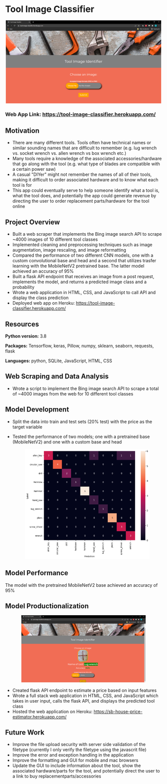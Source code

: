 # Tool Image Classifier

<p align="center">
  <img src="/tool_image_classification/readme_images/homepage1.png" width="500" >
</p>

### Web App Link: https://tool-image-classifier.herokuapp.com/

## Motivation
* There are many different tools. Tools often have technical names or similar sounding names that are difficult to remember (e.g. lug wrench vs. socket wrench vs. allen wrench vs box wrench etc.)
* Many tools require a knowledge of the associated accessories/hardware that go along with the tool (e.g. what type of blades are compatible with a certain power saw)
* A casual "DIYer" might not remember the names of all of their tools, making it difficult to order associated hardware and to know what each tool is for
* This app could eventually serve to help someone identify what a tool is, what the tool does, and potentially the app could generate revenue by directing the user to order replacement parts/hardware for the tool online


## Project Overview

* Built a web scraper that implements the Bing image search API to scrape ~4000 images of 10 different tool classes
* Implemented cleaning and preprocessing techniques such as image augmentation, image rescaling, and image reformatting
* Compared the performance of two different CNN models, one with a custom convolutional base and head and a second that utilizes trasfer learning with the MobileNetV2 pretrained base. The latter model achieved an accuracy of 95%
* Built a flask API endpoint that receives an image from a post request, implements the model, and returns a predicted image class and a probability 
* Wrote a web application in HTML, CSS, and JavaScript to call API and display the class prediction
* Deployed web app on Heroku: https://tool-image-classifier.herokuapp.com/

## Resources
**Python version:** 3.8

**Packages:** Tensorflow, keras, Pillow, numpy, sklearn, seaborn, requests, flask

**Languages:** python, SQLite, JavaScript, HTML, CSS

## Web Scraping and Data Analysis
* Wrote a script to implement the Bing image search API to scrape a total of ~4000 images from the web for 10 different tool classes

## Model Development
* Split the data into train and test sets (20% test) with the price as the target variable
* Tested the performance of two models; one with a pretrained base (MobileNetV2) and one with a custom base and head
  
  <p align="center">
  <img src="readme_images/confusionMatrix.png" width="400" >
  </p>
## Model Performance

The model with the pretrained MobileNetV2 base achieved an accuracy of 95%

## Model Productionalization

<p align="center">
  <img src="readme_images/homepage2.png" width="400" >
</p>

* Created flask API endpoint to estimate a price based on input features
* Wrote a full stack web application in HTML, CSS, and JavaScript which takes in user input, calls the flask API, and displays the predicted tool class
* Hosted the web application on Heroku: https://sb-house-price-estimator.herokuapp.com/

## Future Work

* Improve the file upload security with server side validation of the filetype (currently I only verify the filetype using the javascrit file)
* Improve the error and exception handling in the application
* Improve the formatting and GUI for mobile and mac browsers
* Update the GUI to include information about the tool, show the associated hardware/parts for the tool, and potentially direct the user to a link to buy replacementparts/accessories
